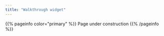 ```yaml
---
title: "Walkthrough widget"
---
```


{{% pageinfo color="primary" %}}
Page under construction
{{% /pageinfo %}}
